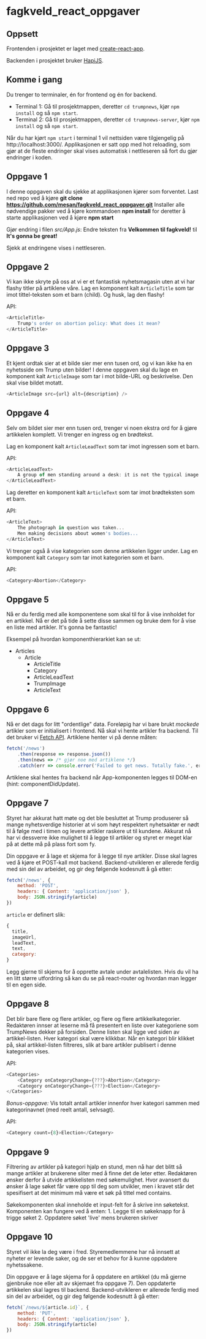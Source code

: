 # fagkveld_react_oppgaver

## Oppsett

Frontenden i prosjektet er laget med [create-react-app](https://github.com/facebookincubator/create-react-app).

Backenden i prosjektet bruker [HapiJS](https://hapijs.com).

## Komme i gang 
Du trenger to terminaler, én for frontend og én for backend.

* Terminal 1: Gå til prosjektmappen, deretter `cd trumpnews`, kjør `npm install` og så `npm start`.
* Terminal 2: Gå til prosjektmappen, deretter `cd trumpnews-server`, kjør `npm install` og så `npm start`.

Når du har kjørt `npm start` i terminal 1 vil nettsiden være tilgjengelig på http://localhost:3000/. Applikasjonen er satt opp med hot reloading, som gjør at de fleste endringer skal vises automatisk i nettleseren så fort du gjør endringer i koden.

## Oppgave 1
I denne oppgaven skal du sjekke at applikasjonen kjører som forventet.
Last ned repo ved å kjøre **git clone https://github.com/mesan/fagkveld_react_oppgaver.git**
Installer alle nødvendige pakker ved å kjøre kommandoen **npm install** for deretter å starte applikasjonen ved å kjøre **npm start**

Gjør endring i filen *src/App.js*:
Endre teksten fra **Velkommen til fagkveld!** til **It's gonna be great!**

Sjekk at endringene vises i nettleseren.

## Oppgave 2
Vi kan ikke skryte på oss at vi er et fantastisk nyhetsmagasin uten at vi har flashy titler på artiklene våre. Lag en komponent kalt `ArticleTitle` som tar imot tittel-teksten som et barn (child). Og husk, lag den flashy!

API:
```js
<ArticleTitle>
	Trump's order on abortion policy: What does it mean?
</ArticleTitle>
```

## Oppgave 3
Et kjent ordtak sier at et bilde sier mer enn tusen ord, og vi kan ikke ha en nyhetsside om Trump uten bilder! I denne oppgaven skal du lage en komponent kalt `ArticleImage` som tar i mot bilde-URL og beskrivelse. Den skal vise bildet motatt.

```js
<ArticleImage src={url} alt={description} />
```

## Oppgave 4
Selv om bildet sier mer enn tusen ord, trenger vi noen ekstra ord for å gjøre artikkelen komplett. Vi trenger en ingress og en brødtekst.

Lag en komponent kalt `ArticleLeadText` som tar imot ingressen som et barn.

API:
```js
<ArticleLeadText>
	A group of men standing around a desk: it is not the typical image that goes viral online.
</ArticleLeadText>
```

Lag deretter en komponent kalt `ArticleText` som tar imot brødteksten som et barn.

API:
```js
<ArticleText>
	The photograph in question was taken...
    Men making decisions about women's bodies...
</ArticleText>
````

Vi trenger også å vise kategorien som denne artikkelen ligger under. Lag en komponent kalt `Category` som tar imot kategorien som et barn.

API:
```js
<Category>Abortion</Category>
```

## Oppgave 5
Nå er du ferdig med alle komponentene som skal til for å vise innholdet for en artikkel. Nå er det på tide å sette disse sammen og bruke dem for å vise en liste med artikler. It's gonna be fantastic!

Eksempel på hvordan komponenthierarkiet kan se ut:
- Articles
    - Article
        - ArticleTitle
        - Category
        - ArticleLeadText
        - TrumpImage
        - ArticleText

## Oppgave 6
Nå er det dags for litt "ordentlige" data. Foreløpig har vi bare brukt _mockede_ artikler som er initialisert i frontend. Nå skal vi hente artikler fra backend. Til det bruker vi [Fetch API](https://developer.mozilla.org/en-US/docs/Web/API/Fetch_API). Artiklene henter vi på denne måten:

```js
fetch('/news')
	.then(response => response.json())
    .then(news => /* gjør noe med artiklene */)
    .catch(err => console.error('Failed to get news. Totally fake.', err));
```

Artiklene skal hentes fra backend når App-komponenten legges til DOM-en (hint: componentDidUpdate).


## Oppgave 7
Styret har akkurat hatt møte og det ble besluttet at Trump produserer så mange nyhetsverdige historier at vi som høyt respektert nyhetsaktør er nødt til å følge med i timen og levere artikler raskere ut til kundene. Akkurat nå har vi dessverre ikke mulighet til å legge til artikler og styret er meget klar på at dette må på plass fort som fy.

Din oppgave er å lage et skjema for å legge til nye artikler. Disse skal lagres ved å kjøre et POST-kall mot backend. Backend-utvikleren er allerede ferdig med sin del av arbeidet, og gir deg følgende kodesnutt å gå etter:

```js
fetch('/news', {
	method: 'POST',
    headers: { Content: 'application/json' },
    body: JSON.stringify(article)
})
```
`article` er definert slik: 
```js
{
  title,
  imageUrl,
  leadText,
  text,
  category:
}
```

Legg gjerne til skjema for å opprette avtale under avtalelisten. Hvis du vil ha en litt større utfordring så kan du se på react-router og hvordan man legger til en egen side.

## Oppgave 8
Det blir bare flere og flere artikler, og flere og flere artikkelkategorier. Redaktøren innser at leserne må få presentert en liste over kategoriene som TrumpNews dekker på forsiden. Denne listen skal ligge ved siden av artikkel-listen. Hver kategori skal være klikkbar. Når en kategori blir klikket på, skal artikkel-listen filtreres, slik at bare artikler publisert i denne kategorien vises.

API:
```js
<Categories>
	<Category onCategoryChange={???}>Abortion</Category>
    <Category onCategoryChange={???}>Election</Category>
</Categories>
```

_Bonus-oppgave:_ Vis totalt antall artikler innenfor hver kategori sammen med kategorinavnet (med reelt antall, selvsagt).

API:
```js
<Category count={8}>Election</Category>
```

## Oppgave 9
Filtrering av artikler på kategori hjalp en stund, men nå har det blitt så mange artikler at brukerene sliter med å finne det de leter etter. Redaktøren ønsker derfor å utvide artikkelisten med søkemulighet. Hvor avansert du ønsker å lage søket får være opp til deg som utvikler, men i kravet står det spesifisert at det minimum må være et søk på tittel med contains.

Søkekomponenten skal inneholde et input-felt for å skrive inn søketekst. Komponenten kan fungere ved å enten:
	1. Legge til en søkeknapp for å trigge søket
	2. Oppdatere søket 'live' mens brukeren skriver

## Oppgave 10
Styret vil ikke la deg være i fred. Styremedlemmene har nå innsett at nyheter er levende saker, og de ser et behov for å kunne oppdatere nyhetssakene.

Din oppgave er å lage skjema for å oppdatere en artikkel (du må gjerne gjenbruke noe eller alt av skjemaet fra oppgave 7). Den oppdaterte artikkelen skal lagres til backend. Backend-utvikleren er allerede ferdig med sin del av arbeidet, og gir deg følgende kodesnutt å gå etter:

```js
fetch(`/news/${article.id}`, {
	method: 'PUT',
    headers: { Content: 'application/json' },
    body: JSON.stringify(article)
})
```
